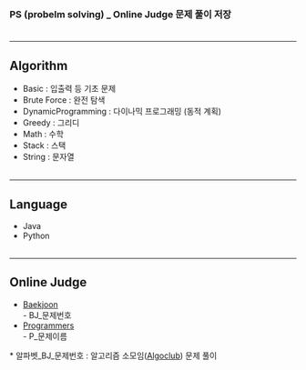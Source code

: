 ### PS (probelm solving) _ Online Judge 문제 풀이 저장<br><br>
***
## Algorithm
* Basic : 입출력 등 기초 문제
* Brute Force : 완전 탐색
* DynamicProgramming : 다이나믹 프로그래밍 (동적 계획)
* Greedy : 그리디
* Math : 수학
* Stack : 스택
* String : 문자열<br><br>
***
## Language
* Java
* Python<br><br>
***
## Online Judge
* [Baekjoon](https://www.acmicpc.net/)<br> - BJ_문제번호
* [Programmers](https://programmers.co.kr/)<br> - P_문제이름

\* 알파벳_BJ_문제번호 : 알고리즘 소모임([Algoclub](https://github.com/ro-el-c/AlgoClub)) 문제 풀이

